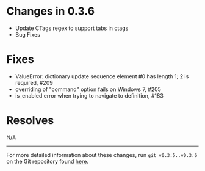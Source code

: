 Changes in 0.3.6
================

- Update CTags regex to support tabs in ctags
- Bug Fixes

Fixes
=====

* ValueError: dictionary update sequence element #0 has length 1; 2 is required, #209
* overriding of "command" option fails on Windows 7, #205
* is_enabled error when trying to navigate to definition, #183

Resolves
========

N/A

*******************************************************************************

For more detailed information about these changes, run ``git v0.3.5..v0.3.6``
on the Git repository found [here](https://github.com/SublimeText/CTags).
